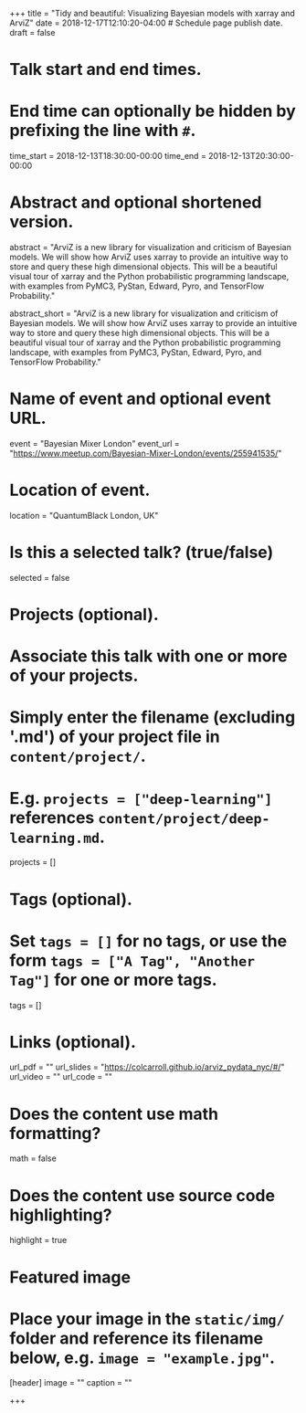 +++
title = "Tidy and beautiful: Visualizing Bayesian models with xarray and ArviZ"
date = 2018-12-17T12:10:20-04:00  # Schedule page publish date.
draft = false

# Talk start and end times.
#   End time can optionally be hidden by prefixing the line with `#`.
time_start = 2018-12-13T18:30:00-00:00
time_end = 2018-12-13T20:30:00-00:00

# Abstract and optional shortened version.
abstract = "ArviZ is a new library for visualization and criticism of Bayesian models. We will show how ArviZ uses xarray to provide an intuitive way to store and query these high dimensional objects. This will be a beautiful visual tour of xarray and the Python probabilistic programming landscape, with examples from PyMC3, PyStan, Edward, Pyro, and TensorFlow Probability."

abstract_short = "ArviZ is a new library for visualization and criticism of Bayesian models. We will show how ArviZ uses xarray to provide an intuitive way to store and query these high dimensional objects. This will be a beautiful visual tour of xarray and the Python probabilistic programming landscape, with examples from PyMC3, PyStan, Edward, Pyro, and TensorFlow Probability."

# Name of event and optional event URL.
event = "Bayesian Mixer London"
event_url = "https://www.meetup.com/Bayesian-Mixer-London/events/255941535/"

# Location of event.
location = "QuantumBlack London, UK"

# Is this a selected talk? (true/false)
selected = false

# Projects (optional).
#   Associate this talk with one or more of your projects.
#   Simply enter the filename (excluding '.md') of your project file in `content/project/`.
#   E.g. `projects = ["deep-learning"]` references `content/project/deep-learning.md`.
projects = []

# Tags (optional).
#   Set `tags = []` for no tags, or use the form `tags = ["A Tag", "Another Tag"]` for one or more tags.
tags = []

# Links (optional).
url_pdf = ""
url_slides = "https://colcarroll.github.io/arviz_pydata_nyc/#/"
url_video = ""
url_code = ""

# Does the content use math formatting?
math = false

# Does the content use source code highlighting?
highlight = true

# Featured image
# Place your image in the `static/img/` folder and reference its filename below, e.g. `image = "example.jpg"`.
[header]
image = ""
caption = ""

+++
